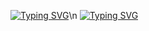 [![Typing SVG](https://readme-typing-svg.demolab.com?font=Doto&weight=700&size=34&letterSpacing=&duration=7000&pause=&color=FFDC48&repeat=false&width=435&lines=Hello%2C+my+name+is+.+++.+)](https://git.io/typing-svg)\n
[![Typing SVG](https://readme-typing-svg.demolab.com?font=Doto&weight=800&size=34&letterSpacing=&duration=2000&pause=4000&color=2AFFE4&center=true&vCenter=true&repeat=false&width=1000&lines=+;Ivan+Kurbakov)](https://git.io/typing-svg)
